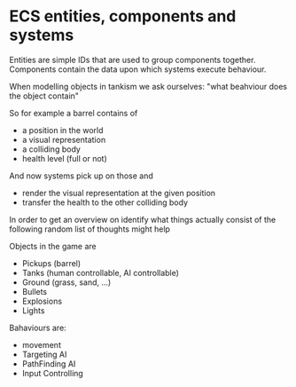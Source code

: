 ECS entities, components and systems
====================================

Entities are simple IDs that are used to group components together. Components contain 
the data upon which systems execute behaviour. 

When modelling objects in tankism we ask ourselves: "what beahviour does the object contain"

So for example a barrel contains of
- a position in the world 
- a visual representation
- a colliding body
- health level (full or not)

And now systems pick up on those and 
- render the visual representation at the given position
- transfer the health to the other colliding body 

In order to get an overview on identify what things actually consist of the following random list of thoughts might help

Objects in the game are
- Pickups (barrel)
- Tanks (human controllable, AI controllable)
- Ground (grass, sand, ...)
- Bullets
- Explosions
- Lights

Bahaviours are:
- movement
- Targeting AI
- PathFinding AI
- Input Controlling


